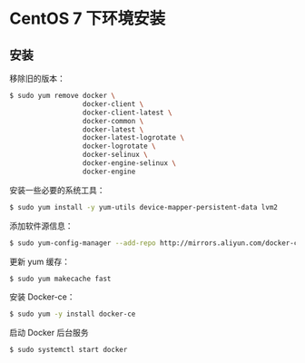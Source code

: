 # CentOS 7 下环境安装

## 安装

移除旧的版本：

```bash
$ sudo yum remove docker \
                  docker-client \
                  docker-client-latest \
                  docker-common \
                  docker-latest \
                  docker-latest-logrotate \
                  docker-logrotate \
                  docker-selinux \
                  docker-engine-selinux \
                  docker-engine
```

安装一些必要的系统工具：
```bash
$ sudo yum install -y yum-utils device-mapper-persistent-data lvm2
```

添加软件源信息：
```bash
$ sudo yum-config-manager --add-repo http://mirrors.aliyun.com/docker-ce/linux/centos/docker-ce.repo
```

更新 yum 缓存：
```bash
$ sudo yum makecache fast
```

安装 Docker-ce：
```bash
$ sudo yum -y install docker-ce
```

启动 Docker 后台服务
```bash
$ sudo systemctl start docker
```
